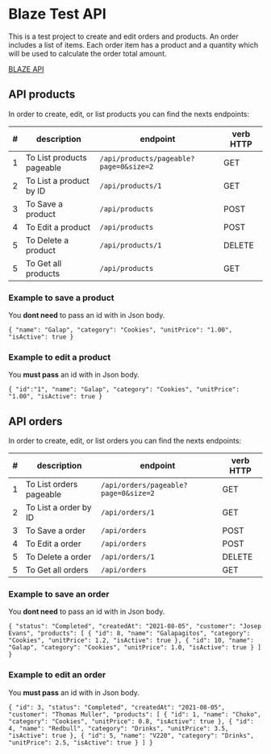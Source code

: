 # Blaze Test API

This is a test project to create and edit orders and products. An order includes a list of items. Each order item has a product and a quantity which will be used to calculate the order total amount.

[BLAZE API](https://blazetest-cris.herokuapp.com/api/products/pageable?page=0&size=2)

## API products

In order to create, edit, or list products you can find the nexts endpoints:

| #   | description               | endpoint                               | verb HTTP |
| --- | ------------------------- | -------------------------------------- | --------- |
| 1   | To List products pageable | `/api/products/pageable?page=0&size=2` | GET       |
| 2   | To List a product by ID   | `/api/products/1`                      | GET       |
| 3   | To Save a product         | `/api/products`                        | POST      |
| 4   | To Edit a product         | `/api/products`                        | POST      |
| 5   | To Delete a product       | `/api/products/1`                      | DELETE    |
| 5   | To Get all products       | `/api/products`                        | GET       |

### Example to save a product

You **dont need** to pass an id with in Json body.

`{ "name": "Galap", "category": "Cookies", "unitPrice": "1.00", "isActive": true }`

### Example to edit a product

You **must pass** an id with in Json body.

`{ "id":"1", "name": "Galap", "category": "Cookies", "unitPrice": "1.00", "isActive": true }`

## API orders

In order to create, edit, or list orders you can find the nexts endpoints:

| #   | description             | endpoint                             | verb HTTP |
| --- | ----------------------- | ------------------------------------ | --------- |
| 1   | To List orders pageable | `/api/orders/pageable?page=0&size=2` | GET       |
| 2   | To List a order by ID   | `/api/orders/1`                      | GET       |
| 3   | To Save a order         | `/api/orders`                        | POST      |
| 4   | To Edit a order         | `/api/orders`                        | POST      |
| 5   | To Delete a order       | `/api/orders/1`                      | DELETE    |
| 5   | To Get all orders       | `/api/orders`                        | GET       |

### Example to save an order

You **dont need** to pass an id with in Json body.

`{ "status": "Completed", "createdAt": "2021-08-05", "customer": "Josep Evans", "products": [ { "id": 8, "name": "Galapagitos", "category": "Cookies", "unitPrice": 1.2, "isActive": true }, { "id": 10, "name": "Galap", "category": "Cookies", "unitPrice": 1.0, "isActive": true } ] }`

### Example to edit an order

You **must pass** an id with in Json body.

`{ "id": 3, "status": "Completed", "createdAt": "2021-08-05", "customer": "Thomas Muller", "products": [ { "id": 1, "name": "Choko", "category": "Cookies", "unitPrice": 0.8, "isActive": true }, { "id": 4, "name": "Redbull", "category": "Drinks", "unitPrice": 3.5, "isActive": true }, { "id": 5, "name": "V220", "category": "Drinks", "unitPrice": 2.5, "isActive": true } ] }`
